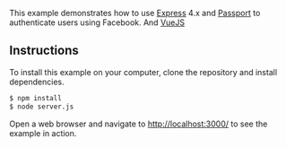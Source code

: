 This example demonstrates how to use [Express](http://expressjs.com/) 4.x and
[Passport](http://passportjs.org/) to authenticate users using Facebook. And [VueJS](http://vuejs.org)

## Instructions

To install this example on your computer, clone the repository and install
dependencies.

```bash
$ npm install
$ node server.js
```


Open a web browser and navigate to [http://localhost:3000/](http://localhost:3000/)
to see the example in action.

